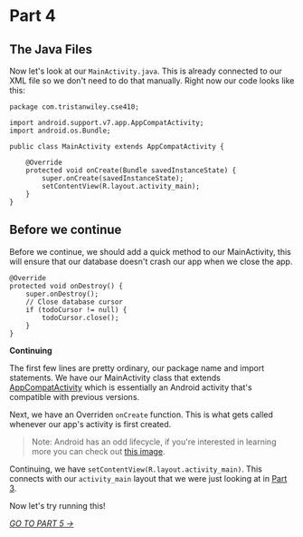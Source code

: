 # Part 4
## The Java Files

Now let's look at our `MainActivity.java`. This is already connected to our XML file so we don't need to do that manually. Right now our code looks like this:

```
package com.tristanwiley.cse410;

import android.support.v7.app.AppCompatActivity;
import android.os.Bundle;

public class MainActivity extends AppCompatActivity {

    @Override
    protected void onCreate(Bundle savedInstanceState) {
        super.onCreate(savedInstanceState);
        setContentView(R.layout.activity_main);
    }
}
```

## Before we continue
Before we continue, we should add a quick method to our MainActivity, this will ensure that our database doesn't crash our app when we close the app.

```
@Override
protected void onDestroy() {
    super.onDestroy();
    // Close database cursor
    if (todoCursor != null) {
        todoCursor.close();
    }
}
```

**Continuing**

The first few lines are pretty ordinary, our package name and import statements. We have our MainActivity class that extends [AppCompatActivity](https://developer.android.com/reference/android/support/v7/app/AppCompatActivity.html) which is essentially an Android activity that's compatible with previous versions.

Next, we have an Overriden `onCreate` function. This is what gets called whenever our app's activity is first created. 

> Note: Android has an odd lifecycle, if you're interested in learning more you can check out [this image](https://developer.android.com/guide/components/images/activity_lifecycle.png).

Continuing, we have `setContentView(R.layout.activity_main)`. This connects with our `activity_main` layout that we were just looking at in [Part 3](part3.html).

Now let's try running this!

[*GO TO PART 5 ->*](part5.html)
